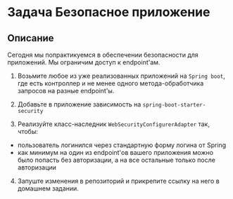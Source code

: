 # Задача Безопасное приложение

## Описание

Сегодня мы попрактикуемся в обеспечении безопасности для приложений. Мы ограничим доступ к endpoint'ам.

1. Возьмите любое из уже реализованных приложений на `Spring boot`, где есть контроллер и не менее одного метода-обработчика запросов на разные endpoint'ы.

2. Добавьте в приложение зависимость на `spring-boot-starter-security`

3. Реализуйте класс-наследник `WebSecurityConfigurerAdapter` так, чтобы:
  - пользователь логинился через стандартную форму логина от Spring
  - как минимум на один из endpoint'ов вашего приложения можно было попасть без авторизации, а на все остальные только после авторизации
  
4. Запуште изменения в репозиторий и прикрепите ссылку на него в домашнем задании.
